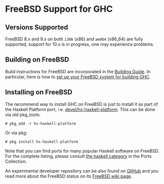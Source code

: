 # FreeBSD Support for GHC

## Versions Supported


FreeBSD 8.x and 9.x on both `i386` (x86) and `amd64` (x86_64) are fully supported, support for 10.x is in progress, one may experience problems.

## Building on FreeBSD


Build instructions for FreeBSD are incorporated in the [Building Guide](building).  In particular, here is how to [set up your FreeBSD system for building GHC](building/preparation/free-bsd).

## Installing on FreeBSD


The recommend way to install GHC on FreeBSD is just to install it as part of the Haskell Platform port, i.e. [devel/hs-haskell-platform](http://www.freshports.org/devel/hs-haskell-platform).  This can be done via old pkg_tools:

```wiki
# pkg_add -r hs-haskell-platform
```


Or via pkg:

```wiki
# pkg install hs-haskell-platform
```


Note that you can find ports for many popular Haskell software on FreeBSD.  For the complete listing, please consult [the haskell category](http://www.freshports.org/haskell) in the Ports Collection.


An experimental developer repository can be also found on [GitHub](https://github.com/freebsd-haskell/freebsd-haskell) and you read more about the FreeBSD status on its [FreeBSD wiki page](https://wiki.freebsd.org/Haskell).
